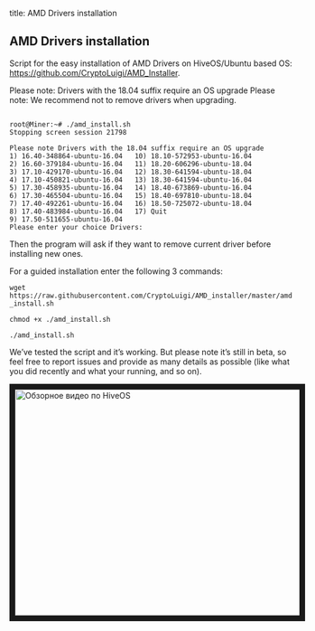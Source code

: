 title: AMD Drivers installation

## AMD Drivers installation
Script for the easy installation of AMD Drivers on HiveOS/Ubuntu based OS: https://github.com/CryptoLuigi/AMD_Installer.

Please note: Drivers with the 18.04 suffix require an OS upgrade
Please note: We recommend not to remove drivers when upgrading.

<pre><code>
root@Miner:~# ./amd_install.sh
Stopping screen session 21798

Please note Drivers with the 18.04 suffix require an OS upgrade
1) 16.40-348864-ubuntu-16.04   10) 18.10-572953-ubuntu-16.04
2) 16.60-379184-ubuntu-16.04   11) 18.20-606296-ubuntu-18.04
3) 17.10-429170-ubuntu-16.04   12) 18.30-641594-ubuntu-18.04
4) 17.10-450821-ubuntu-16.04   13) 18.30-641594-ubuntu-16.04
5) 17.30-458935-ubuntu-16.04   14) 18.40-673869-ubuntu-16.04
6) 17.30-465504-ubuntu-16.04   15) 18.40-697810-ubuntu-18.04
7) 17.40-492261-ubuntu-16.04   16) 18.50-725072-ubuntu-18.04
8) 17.40-483984-ubuntu-16.04   17) Quit
9) 17.50-511655-ubuntu-16.04
Please enter your choice Drivers:
</code></pre>

Then the program will ask if they want to remove current driver before installing new ones.

For a guided installation enter the following 3 commands:

`wget https://raw.githubusercontent.com/CryptoLuigi/AMD_installer/master/amd_install.sh`

`chmod +x ./amd_install.sh`

`./amd_install.sh`

We’ve tested the script and it’s working. But please note it’s still in beta, so feel free to report issues and provide as many details as possible (like what you did recently and what your running, and so on).


<a href="https://youtu.be/58pia_gBZ4s
" target="_blank"><img src="http://img.youtube.com/vi/58pia_gBZ4s/0.jpg"
alt="Обзорное видео по HiveOS" width="630" height="400" border="10" /></a>

